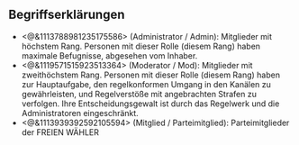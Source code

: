 ## Begriffserklärungen

- <@&1113788981235175586> (Administrator / Admin): Mitglieder mit höchstem Rang.
  Personen mit dieser Rolle (diesem Rang) haben maximale Befugnisse, abgesehen
  vom Inhaber.
- <@&1119571515923513364> (Moderator / Mod): Mitglieder mit zweithöchstem Rang.
  Personen mit dieser Rolle (diesem Rang) haben zur Hauptaufgabe, den
  regelkonformen Umgang in den Kanälen zu gewährleisten, und Regelverstöße mit
  angebrachten Strafen zu verfolgen. Ihre Entscheidungsgewalt ist durch das
  Regelwerk und die Administratoren eingeschränkt.
- <@&1113939392592105594> (Mitglied / Parteimitglied): Parteimitglieder der
  FREIEN WÄHLER
